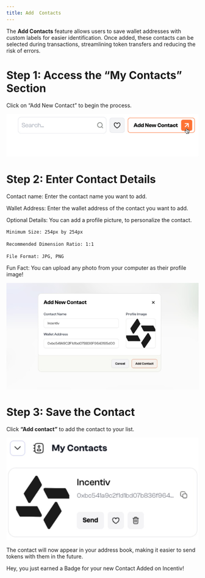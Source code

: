```yaml
--- 
title: Add  Contacts 
---
```

The **Add Contacts** feature allows users to save wallet addresses with custom labels for easier identification. Once added, these contacts can be selected during transactions, streamlining token transfers and reducing the risk of errors.

# Step 1: Access the “My Contacts” Section

Click on “Add New Contact” to begin the process.

![Add Contacts](/docs/images/AddContacts1.jpeg)

# Step 2: Enter Contact Details

Contact name: Enter the contact name you want to add.

Wallet Address: Enter the wallet address of the contact you want to add.

Optional Details: You can add a profile picture, to personalize the contact.

```
Minimum Size: 254px by 254px

Recommended Dimension Ratio: 1:1

File Format: JPG, PNG
```

 <Note> Fun Fact: You can upload any photo from your computer as their profile image!</Note>

![Add Contacts](/docs/images/AddContacts2.jpeg)

# Step 3: Save the Contact

Click **“Add contact”** to add the contact to your list.

![Add Contacts](/docs/images/AddContacts3.jpeg)

The contact will now appear in your address book, making it easier to send tokens with them in the future.

 <Tip>Hey, you just earned a Badge for your new Contact Added on Incentiv!</Tip>


          